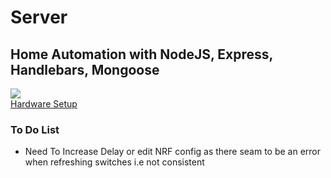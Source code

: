 # Server
<h2>Home Automation with NodeJS, Express, Handlebars, Mongoose</h1>
<div style="width:100%;">
<img src="http://coenraets.org/blog/wp-content/uploads/2012/10/nodemango1.jpg">
</div>
<a href="http://hack.lenotta.com/arduino-raspberry-pi-switching-light-with-nrf24l01/">Hardware Setup</a>
<h3>To Do List</h2>
<ul>
<li>Need To Increase Delay or edit NRF config as there seam to be an error when refreshing switches i.e not consistent</li>
</ul>
